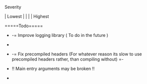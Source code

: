 Severity

| Lowest
|
| 
|
| Highest

=====Todo=====

* -= Improve logging library ( To do in the future )

*

* -= Fix precompiled headers (For whatever reason its slow to use precompiled headers rather,
     than compiling without) =-

* !! Main entry arguments may be broken !!

*
